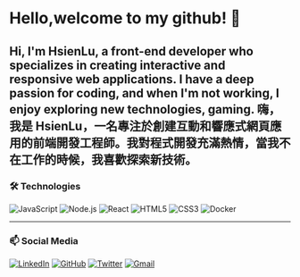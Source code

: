 # Hello,welcome to my github! 👋

Hi, I'm HsienLu, a front-end developer who specializes in creating interactive and responsive web applications. I have a deep passion for coding, and when I'm not working, I enjoy exploring new technologies, gaming.
嗨，我是 HsienLu，一名專注於創建互動和響應式網頁應用的前端開發工程師。我對程式開發充滿熱情，當我不在工作的時候，我喜歡探索新技術。
---

### 🛠 Technologies

![JavaScript](https://img.shields.io/badge/-JavaScript-F7DF1E?style=flat-square&logo=javascript&logoColor=black)
![Node.js](https://img.shields.io/badge/-Node.js-339933?style=flat-square&logo=node.js&logoColor=white)
![React](https://img.shields.io/badge/-React-61DAFB?style=flat-square&logo=react&logoColor=black)
![HTML5](https://img.shields.io/badge/-HTML5-E34F26?style=flat-square&logo=html5&logoColor=white)
![CSS3](https://img.shields.io/badge/-CSS3-1572B6?style=flat-square&logo=css3)
![Docker](https://img.shields.io/badge/-Docker-2496ED?style=flat-square&logo=docker&logoColor=white)

---

### 📫 Social Media

[![LinkedIn](https://img.shields.io/badge/-LinkedIn-blue?style=flat-square&logo=linkedin)](https://linkedin.com/in/your-profile)
[![GitHub](https://img.shields.io/badge/-GitHub-181717?style=flat-square&logo=github)](https://github.com/your-profile)
[![Twitter](https://img.shields.io/badge/-Twitter-1DA1F2?style=flat-square&logo=twitter)](https://twitter.com/your-profile)
[![Gmail](https://img.shields.io/badge/-Gmail-D14836?style=flat-square&logo=gmail&logoColor=white)](mailto:your-email@gmail.com)
